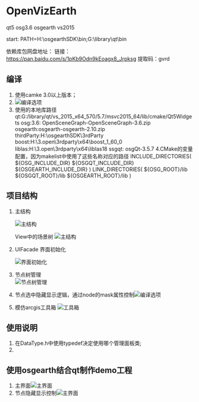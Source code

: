 # OpenVizEarth
qt5 osg3.6 osgearth vs2015

start: PATH=H:\osgearthSDK\bin;G:\library\qt\bin



依赖库包网盘地址：
链接：https://pan.baidu.com/s/1pKb9Odn9kEoagx8_Jrpksg 
提取码：gvrd 




## 编译

1. 使用camke 3.0以上版本；
2. ![编译选项](./screenshot/cmake-options.png)
3. 使用的本地库路径  
qt:G:/library/qt/vs_2015_x64_570/5.7/msvc2015_64/lib/cmake/Qt5Widgets
osg:3.6: OpenSceneGraph-OpenSceneGraph-3.6.zip
osgearth:osgearth-osgearth-2.10.zip
thirdParty:H:\osgearthSDK\3rdParty
boost:H:\3.open\3rdparty\x64\boost_1_60_0
liblas:H:\3.open\3rdparty\x64\liblas18
ssgqt: osgQt-3.5.7
4.CMake的变量配置，因为makelist中使用了这些名称对应的路径
 INCLUDE_DIRECTORIES(
    ${OSG_INCLUDE_DIR}
    ${OSGQT_INCLUDE_DIR}
    ${OSGEARTH_INCLUDE_DIR}
   )
 LINK_DIRECTORIES(
    ${OSG_ROOT}/lib
    ${OSGQT_ROOT}/lib
    ${OSGEARTH_ROOT}/lib
    )



## 项目结构

1. 主结构

   ![主结构](./screenshot/structure.png)
   
   View中的场景树
   ![主结构](./screenshot/View中的场景树.png)

2. UIFacade 界面初始化 

   ![界面初始化](./screenshot/UIFacade.png)

3. 节点树管理  
   ![节点树管理](./screenshot/tree-manager.png)

4. 节点选中隐藏显示逻辑，通过node的mask属性控制![编译选项](./screenshot/itemshowhide.png)

5. 模仿arcgis工具箱
![工具箱](./screenshot/toolBox.png)



## 使用说明

1. 在DataType.h中使用typedef决定使用哪个管理面板类;
2. 




## 使用osgearth结合qt制作demo工程

1. 主界面![主界面](./screenshot/mainwindow.png)
2. 节点隐藏显示控制![主界面](./screenshot/treeShowhideVideo.gif)

